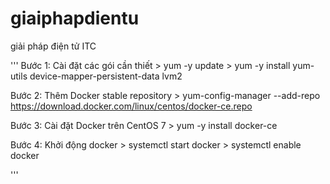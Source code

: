 # giaiphapdientu
giải pháp điện tử ITC

'''
Bước 1: Cài đặt các gói cần thiết
	> yum -y update
	> yum -y install yum-utils device-mapper-persistent-data lvm2
	

Bước 2: Thêm Docker stable repository
	> yum-config-manager --add-repo https://download.docker.com/linux/centos/docker-ce.repo
	

Bước 3: Cài đặt Docker trên CentOS 7
	> yum -y install docker-ce
	

Bước 4: Khởi động docker
	> systemctl start docker
	> systemctl enable docker
	
'''